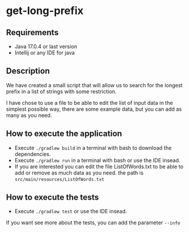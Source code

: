 # get-long-prefix

## Requirements

* Java 17.0.4 or last version
* Intellij or any IDE  for java


## Description
We have created a small script that will allow us to search for the longest prefix
in a list of strings with some restriction.


I have chose to use a file to be able to edit the list of input data in the simplest possible way, there are some example data, but you can add as many as you need.

## How to execute the application
* Execute  ```./gradlew build``` in a terminal with bash  to download the dependencies.
* Execute  ```./gradlew run``` in a terminal with bash or use the IDE insead.
* If you are interested you can edit the file ListOfWords.txt to be able to add or remove as much data as you need. the path is  ```src/main/resources/ListOfWords.txt ```

## How to execute the tests

* Execute  ```./gradlew test``` or use the IDE insead. 

If you want see more about the tests, you can add the parameter ```--info```
